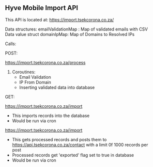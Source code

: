 Hyve Mobile Import API
--
This API is located at: https://import.tsekcorona.co.za/

Data structures:
emailValidationMap : Map of validated emails with CSV Data value struct
domainIpMap: Map of Domains to Resolved IPs

Calls:

POST:

https://import.tsekcorona.co.za/process
 
1. Coroutines: 
    - Email Validation
    - IP From Domain
    - Inserting validated data into database 
    

GET:

https://import.tsekcorona.co.za/import 
 - This imports records into the database
 - Would be run via cron 

https://import.tsekcorona.co.za/import
 - This gets processed records and posts them to https://api.tsekcorona.co.za/contact with a limit 0f 1000 records per post
 - Processed records get 'exported' flag set to true in database
 - Would be run via cron


